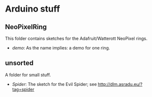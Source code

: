# Arduino stuff

## NeoPixelRing

This folder contains sketches for the Adafruit/Watterott NeoPixel rings.

* _demo_: As the name implies: a demo for one ring.

## unsorted

A folder for small stuff.

* _Spider_: The sketch for the Evil Spider; see http://dlm.asradu.eu/?tag=spider



